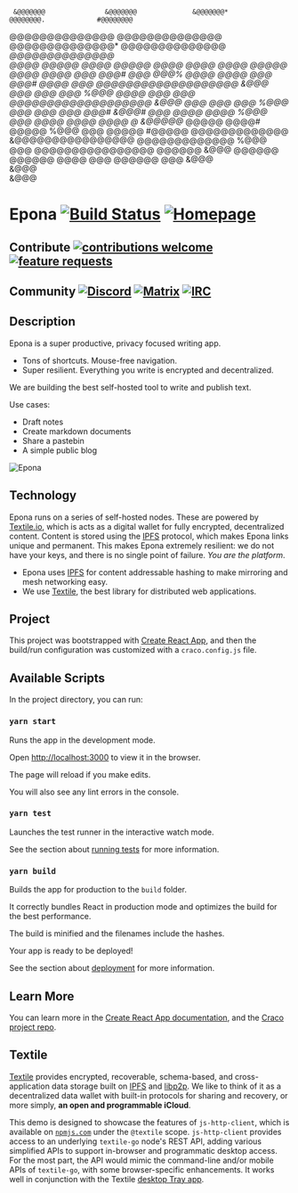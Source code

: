     &@@@@@@@               &@@@@@@@              &@@@@@@@*              @@@@@@@@.             #@@@@@@@@     
  @@@@@@@@@@@@@@         @@@@@@@@@@@@@@        @@@@@@@@@@@@@@*        @@@@@@@@@@@@@@        *@@@@@@@@@@@@@@  
 @@@@        @@@@@      @@@@        @@@@@     @@@@         @@@@      @@@@        @@@@@     @@@@         @@@@ 
@@@            @@@#    @@@            @@@%   @@@@           @@@@    @@@            @@@#   @@@@            @@@
@@@@@@@@@@@@@@@@@@@   &@@@             @@@   @@@             @@@   %@@@            @@@@   @@@             @@@
@@@@@@@@@@@@@@@@@@@   &@@@            *@@@   @@@             @@@   %@@@             @@@   @@@             @@@
@@@#                  &@@@#           @@@    @@@@           @@@@   %@@@             @@@   @@@@           @@@@
 @@@@*      @         &@@@@@*       @@@@@     @@@@#       @@@@@    %@@@             @@@    @@@@@       #@@@@@
  @@@@@@@@@@@@@       &@@@@@@@@@@@@@@@@         @@@@@@@@@@@@@      %@@@             @@@      @@@@@@@@@@@@@@@@
      @@@@@@          &@@@   @@@@@@                @@@@@@          @@@@             @@@          @@@@@@   @@@
                      &@@@                                                                                   
                      &@@@                                                                                   
                      &@@@                                                                                   



# Epona [![Build Status](https://travis-ci.org/GetEpona/Epona-js.svg?branch=master)](https://travis-ci.org/GetEpona/Epona-js) [![Homepage](https://img.shields.io/badge/homepage-www-brightgreen.svg?style=flat)](http://getepona.com)
## Contribute [![contributions welcome](https://img.shields.io/badge/contributions-welcome-brightgreen.svg?style=flat)](https://github.com/GetEpona/Epona-js/issues) [![feature requests](https://img.shields.io/badge/feature-requests-blue.svg?style=flat)](https://github.com/GetEpona/Epona-js/issues)
## Community [![Discord](https://img.shields.io/badge/Chat-Discord-purple.svg?style=flat)](https://discord.gg/DrPFqa2) [![Matrix](https://img.shields.io/badge/Chat-Matrix%20&%20Riot-blue.svg?style=flat)](https://riot.im/app/#/room/#epona:getepona.com) [![IRC](https://img.shields.io/badge/IRC-freenode%20%23epona-brightgreen.svg?style=flat)](http://webchat.freenode.net/?channels=%23epona)

## Description
Epona is a super productive, privacy focused writing app.
* Tons of shortcuts. Mouse-free navigation.
* Super resilient. Everything you write is encrypted and decentralized.

We are building the best self-hosted tool to write and publish text.

Use cases:
* Draft notes
* Create markdown documents
* Share a pastebin
* A simple public blog

![Epona](https://getepona.com/static/screenshot-d39a4278e6019e385e47c37f632a8677.png)

## Technology
Epona runs on a series of self-hosted nodes. These are powered by [Textile.io](https://textile.io), which is acts as a digital wallet for fully encrypted, decentralized content. Content is stored using the [IPFS](https://ipfs.io) protocol, which makes Epona links unique and permanent.  This makes Epona extremely resilient: we do not have your keys, and there is no single point of failure. *You are the platform*.

* Epona uses [IPFS](https://ipfs.io) for content addressable hashing to make mirroring and mesh networking easy.
* We use [Textile](https://textile.io), the best library for distributed web applications.


## Project
This project was bootstrapped with [Create React App](https://github.com/facebook/create-react-app), and then the build/run configuration was customized with a `craco.config.js` file.

## Available Scripts
In the project directory, you can run:

### `yarn start`
Runs the app in the development mode.

Open [http://localhost:3000](http://localhost:3000) to view it in the browser.

The page will reload if you make edits.

You will also see any lint errors in the console.

### `yarn test`
Launches the test runner in the interactive watch mode.

See the section about [running tests](https://facebook.github.io/create-react-app/docs/running-tests) for more information.

### `yarn build`
Builds the app for production to the `build` folder.

It correctly bundles React in production mode and optimizes the build for the best performance.

The build is minified and the filenames include the hashes.

Your app is ready to be deployed!

See the section about [deployment](https://facebook.github.io/create-react-app/docs/deployment) for more information.

## Learn More
You can learn more in the [Create React App documentation](https://facebook.github.io/create-react-app/docs/getting-started), and the [Craco project repo](https://github.com/sharegate/craco).

## Textile
[Textile](https://www.textile.io) provides encrypted, recoverable, schema-based, and cross-application data storage built on [IPFS](https://github.com/ipfs) and [libp2p](https://github.com/libp2p). We like to think of it as a decentralized data wallet with built-in protocols for sharing and recovery, or more simply, **an open and programmable iCloud**.

This demo is designed to showcase the features of `js-http-client`, which is available on [`npmjs.com`](https://www.npmjs.com/package/@textileio/js-http-client) under the `@textile` scope. `js-http-client` provides access to an underlying `textile-go` node's REST API, adding various simplified APIs to support in-browser and programmatic desktop access. For the most part, the API would mimic the command-line and/or mobile APIs of `textile-go`, with some browser-specific enhancements. It works well in conjunction with the Textile [desktop Tray app](https://github.com/textileio/go-textile#tray-app).

